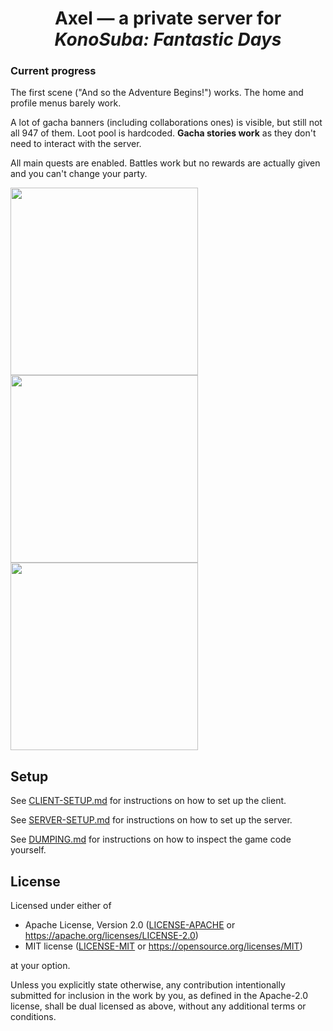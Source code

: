 <div align="center">

# Axel — a private server for *KonoSuba: Fantastic Days*

</div>

### Current progress

The first scene ("And so the Adventure Begins!") works.
The home and profile menus barely work.

A lot of gacha banners (including collaborations ones) is visible, but still not all 947 of them.
Loot pool is hardcoded. **Gacha stories work** as they don't need to interact with the server.

All main quests are enabled.
Battles work but no rewards are actually given and you can't change your party.

<p>
  <img src="https://files.catbox.moe/xvvt4z.png" width="300px">
  <img src="https://files.catbox.moe/x6a55m.png" width="300px">
  <img src="https://files.catbox.moe/oaq6dk.webp" width="300px">
</p>

## Setup

See [CLIENT-SETUP.md](CLIENT-SETUP.md) for instructions on how to set up the client.

See [SERVER-SETUP.md](SERVER-SETUP.md) for instructions on how to set up the server.

See [DUMPING.md](DUMPING.md) for instructions on how to inspect the game code yourself.

## License

Licensed under either of

* Apache License, Version 2.0
  ([LICENSE-APACHE](LICENSE-APACHE) or https://apache.org/licenses/LICENSE-2.0)
* MIT license
  ([LICENSE-MIT](LICENSE-MIT) or https://opensource.org/licenses/MIT)

at your option.

Unless you explicitly state otherwise, any contribution intentionally submitted
for inclusion in the work by you, as defined in the Apache-2.0 license, shall be
dual licensed as above, without any additional terms or conditions.
